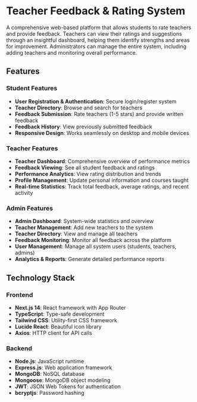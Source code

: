 # Teacher Feedback & Rating System

A comprehensive web-based platform that allows students to rate teachers and provide feedback. Teachers can view their ratings and suggestions through an insightful dashboard, helping them identify strengths and areas for improvement. Administrators can manage the entire system, including adding teachers and monitoring overall performance.

## Features

### Student Features
- **User Registration & Authentication**: Secure login/register system
- **Teacher Directory**: Browse and search for teachers
- **Feedback Submission**: Rate teachers (1-5 stars) and provide written feedback
- **Feedback History**: View previously submitted feedback
- **Responsive Design**: Works seamlessly on desktop and mobile devices

### Teacher Features
- **Teacher Dashboard**: Comprehensive overview of performance metrics
- **Feedback Viewing**: See all student feedback and ratings
- **Performance Analytics**: View rating distribution and trends
- **Profile Management**: Update personal information and courses taught
- **Real-time Statistics**: Track total feedback, average ratings, and recent activity

###  Admin Features
- **Admin Dashboard**: System-wide statistics and overview
- **Teacher Management**: Add new teachers to the system
- **Teacher Directory**: View and manage all teachers
- **Feedback Monitoring**: Monitor all feedback across the platform
- **User Management**: Manage all system users (students, teachers, admins)
- **Analytics & Reports**: Generate detailed performance reports

## Technology Stack

### Frontend
- **Next.js 14**: React framework with App Router
- **TypeScript**: Type-safe development
- **Tailwind CSS**: Utility-first CSS framework
- **Lucide React**: Beautiful icon library
- **Axios**: HTTP client for API calls

### Backend
- **Node.js**: JavaScript runtime
- **Express.js**: Web application framework
- **MongoDB**: NoSQL database
- **Mongoose**: MongoDB object modeling
- **JWT**: JSON Web Tokens for authentication
- **bcryptjs**: Password hashing
  
